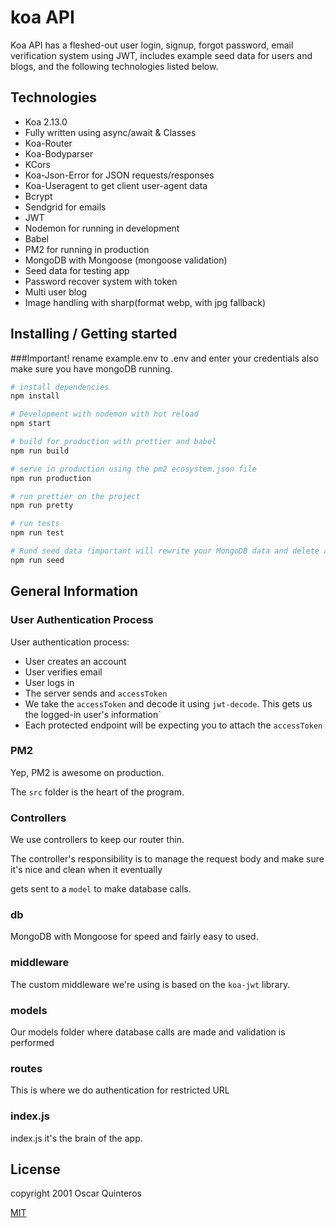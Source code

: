
# koa API
Koa API has a fleshed-out user login, signup, forgot password, email verification system using JWT, includes example seed data for users and blogs, and the following technologies listed below.

## Technologies
- Koa 2.13.0
- Fully written using async/await & Classes
- Koa-Router
- Koa-Bodyparser
- KCors
- Koa-Json-Error for JSON requests/responses
- Koa-Useragent to get client user-agent data
- Bcrypt
- Sendgrid for emails
- JWT
- Nodemon for running in development
- Babel
- PM2 for running in production
- MongoDB with Mongoose (mongoose validation)
- Seed data for testing app
- Password recover system with token
- Multi user blog 
- Image handling with sharp(format webp, with jpg fallback)

## Installing / Getting started
###Important! rename example.env to .env and enter your credentials also make sure you have mongoDB running.

``` bash
# install dependencies
npm install

# Development with nodemon with hot reload
npm start

# build for production with prettier and babel
npm run build

# serve in production using the pm2 ecosystem.json file
npm run production

# run prettier on the project
npm run pretty

# run tests
npm run test

# Rund seed data !important will rewrite your MongoDB data and delete all uploaded images##
npm run seed
```

## General Information

### User Authentication Process

User authentication process:

- User creates an account
- User verifies email
- User logs in
- The server sends and `accessToken`
- We take the `accessToken` and decode it using `jwt-decode`. This gets us the logged-in user's information`
- Each protected endpoint will be expecting you to attach the `accessToken` 

### PM2

Yep, PM2 is awesome on production.

The `src` folder is the heart of the program.

### Controllers

We use controllers to keep our router thin. 

The controller's responsibility is to manage the request body and make sure it's nice and clean when it eventually

gets sent to a `model` to make database calls.

### db

MongoDB with Mongoose for speed and fairly easy to used.

### middleware

The custom middleware we're using is based on the `koa-jwt` library.

### models

Our models folder where database calls are made and validation is performed

### routes

This is where we do authentication for restricted URL

### index.js

index.js it's the brain of the app.

## License

copyright 2001 Oscar Quinteros


[MIT](http://opensource.org/licenses/MIT)